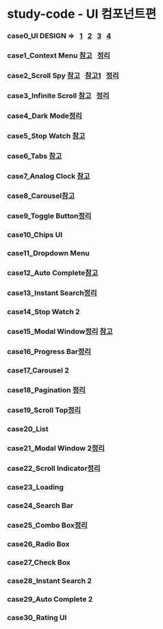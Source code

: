 # study-code - UI 컴포넌트편
### case0_UI DESIGN => &nbsp; <a href='https://react.semantic-ui.com/augmentation'>1</a> &nbsp; <a href='https://react-bootstrap.github.io/components/alerts/'>2</a> &nbsp; <a href='https://material-ui.com/getting-started/installation/'>3</a> &nbsp; <a href='https://ant.design/components/overview/'>4</a>
### case1_Context Menu <a href='https://github.com/mannue/study/tree/css/fastCampus/secretCode/case1_context_menu'>참고</a> &nbsp; <a href='https://github.com/hyo814/study-code/blob/main/secret/ContextMenu.md'>정리</a>
### case2_Scroll Spy <a href='https://github.com/mannue/study/blob/css/fastCampus/secretCode/case2_scroll_spy/memo.md'>참고</a> &nbsp; <a href='https://codesandbox.io/s/github/leighhalliday/demo-infinite-scroll/tree/master/?file=/src/WithContext.js'>참고1</a> &nbsp; <a href="https://github.com/hyo814/study-code/blob/main/secret/ScrollSpy.md">정리</a>
### case3_Infinite Scroll <a href='https://github.com/mannue/study/blob/css/fastCampus/secretCode/case3_InfiniteScroll/memo.md'>참고</a> &nbsp; <a href="https://github.com/hyo814/study-code/blob/main/secret/InfinityScroll.md">정리</a>
### case4_Dark Mode<a href='https://github.com/hyo814/study-code/blob/main/secret/Darkmode.md'>정리</a>
### case5_Stop Watch <a href='https://www.notion.so/case-5-02a54e58c9894ca6ac576282853cde1d'>참고</a>
### case6_Tabs <a href='https://www.notion.so/Case6-Tabs-5662b3ab5ce54aacb96a0172097ef2c0'>참고</a>
### case7_Analog Clock <a href="https://github.com/mannue/study/blob/css/fastCampus/secretCode/case7_analog_clock/memo.md">참고</a>
### case8_Carousel<a href="https://github.com/hsw0905/study/tree/main/javascript/carousel">참고</a>
### case9_Toggle Button<a href='https://github.com/hyo814/study-code/blob/main/secret/Togglebutton.md'>정리</a>
### case10_Chips UI
### case11_Dropdown Menu
### case12_Auto Complete<a href='https://github.com/mannue/study/blob/css/fastCampus/secretCode/case12_auto_complete/memo.md'>참고</a>
### case13_Instant Search<a href='https://github.com/hyo814/study-code/edit/main/secret/Instant_Search.md'>정리</a>
### case14_Stop Watch 2
### case15_Modal Window<a href='https://github.com/hyo814/study-code/blob/main/secret/Modal.md'>정리</a>&nbsp;<a href="https://github.com/mannue/study/blob/css/fastCampus/secretCode/case15_modal_window/memo.md">참고</a>
### case16_Progress Bar<a href='https://github.com/hyo814/study-code/blob/main/secret/ProgressBar.md'>정리</a>
### case17_Carousel 2
### case18_Pagination <a href='https://github.com/hyo814/study-code/blob/main/secret/Pagination.md'>정리</a>
### case19_Scroll Top<a href='https://github.com/hyo814/study-code/blob/main/secret/Scrolltop.md'>정리</a>
### case20_List
### case21_Modal Window 2<a href='https://github.com/hyo814/study-code/blob/main/secret/Modal2.md'>정리</a>
### case22_Scroll Indicator<a href='https://github.com/hyo814/study-code/blob/main/secret/ScrollIndicator.md'>정리</a>
### case23_Loading
### case24_Search Bar
### case25_Combo Box<a href="https://github.com/hyo814/study-code/blob/main/secret/ComboBox.md">정리</a>
### case26_Radio Box
### case27_Check Box
### case28_Instant Search 2
### case29_Auto Complete 2
### case30_Rating UI
